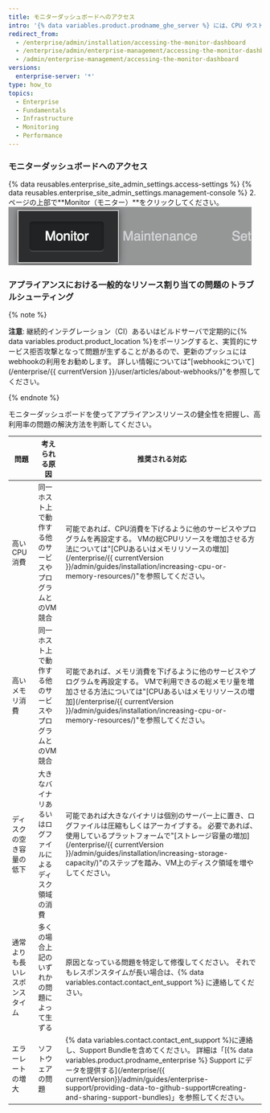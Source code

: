 ```yaml
---
title: モニターダッシュボードへのアクセス
intro: '{% data variables.product.prodname_ghe_server %} には、CPU やストレージの使用状況、アプリケーションや認証の応答時間、一般的なシステム健全性など、{% data variables.product.prodname_ghe_server %} アプライアンスに関する履歴データを表示する Web ベースのモニタリングダッシュボードが搭載されています。'
redirect_from:
  - /enterprise/admin/installation/accessing-the-monitor-dashboard
  - /enterprise/admin/enterprise-management/accessing-the-monitor-dashboard
  - /admin/enterprise-management/accessing-the-monitor-dashboard
versions:
  enterprise-server: '*'
type: how_to
topics:
  - Enterprise
  - Fundamentals
  - Infrastructure
  - Monitoring
  - Performance
---
```

### モニターダッシュボードへのアクセス

{% data reusables.enterprise_site_admin_settings.access-settings %}
{% data reusables.enterprise_site_admin_settings.management-console %}
2. ページの上部で**Monitor（モニター）**をクリックしてください。 ![モニターダッシュボードのリンク](/assets/images/enterprise/management-console/monitor-dash-link.png)

### アプライアンスにおける一般的なリソース割り当ての問題のトラブルシューティング

{% note %}

**注意**: 継続的インテグレーション（CI）あるいはビルドサーバで定期的に{% data variables.product.product_location %}をポーリングすると、実質的にサービス拒否攻撃となって問題が生ずることがあるので、更新のプッシュにはwebhookの利用をお勧めします。 詳しい情報については"[webhookについて](/enterprise/{{ currentVersion }}/user/articles/about-webhooks/)"を参照してください。

{% endnote %}

モニターダッシュボードを使ってアプライアンスリソースの健全性を把握し、高利用率の問題の解決方法を判断してください。

| 問題              | 考えられる原因                       | 推奨される対応                                                                                                                                                                                                                                                                                                   |
| --------------- | ----------------------------- | --------------------------------------------------------------------------------------------------------------------------------------------------------------------------------------------------------------------------------------------------------------------------------------------------------- |
| 高いCPU消費         | 同一ホスト上で動作する他のサービスやプログラムとのVM競合 | 可能であれば、CPU消費を下げるように他のサービスやプログラムを再設定する。 VMの総CPUリソースを増加させる方法については"[CPUあるいはメモリリソースの増加](/enterprise/{{ currentVersion }}/admin/guides/installation/increasing-cpu-or-memory-resources/)"を参照してください。                                                                                                            |
| 高いメモリ消費         | 同一ホスト上で動作する他のサービスやプログラムとのVM競合 | 可能であれば、メモリ消費を下げるように他のサービスやプログラムを再設定する。 VMで利用できるの総メモリ量を増加させる方法については"[CPUあるいはメモリリソースの増加](/enterprise/{{ currentVersion }}/admin/guides/installation/increasing-cpu-or-memory-resources/)"を参照してください。                                                                                                         |
| ディスクの空き容量の低下    | 大きなバイナリあるいはログファイルによるディスク領域の消費 | 可能であれば大きなバイナリは個別のサーバー上に置き、ログファイルは圧縮もしくはアーカイブする。 必要であれば、使用しているプラットフォームで"[ストレージ容量の増加](/enterprise/{{ currentVersion }}/admin/guides/installation/increasing-storage-capacity/)"のステップを踏み、VM上のディスク領域を増やしてください。                                                                                                |
| 通常よりも長いレスポンスタイム | 多くの場合上記のいずれかの問題によって生ずる        | 原因となっている問題を特定して修復してください。 それでもレスポンスタイムが長い場合は、{% data variables.contact.contact_ent_support %} に連絡してください。                                                                                                                                                                                                 |
| エラーレートの増大       | ソフトウェアの問題                     | {% data variables.contact.contact_ent_support %}に連絡し、Support Bundleを含めてください。 詳細は「[{% data variables.product.prodname_enterprise %} Support にデータを提供する](/enterprise/{{ currentVersion}}/admin/guides/enterprise-support/providing-data-to-github-support#creating-and-sharing-support-bundles)」を参照してください。 |
